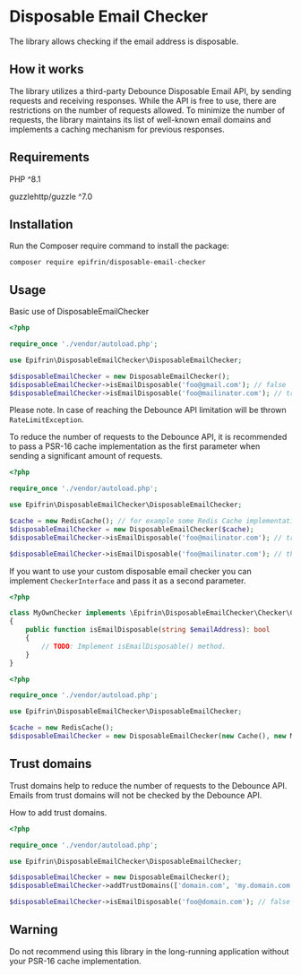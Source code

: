 # Disposable Email Checker
The library allows checking if the email address is disposable.

## How it works

The library utilizes a third-party Debounce Disposable Email API, by sending requests and receiving responses. 
While the API is free to use, there are restrictions on the number of requests allowed. 
To minimize the number of requests, the library maintains its list of well-known email domains and implements a caching mechanism for previous responses.

## Requirements

PHP ^8.1

guzzlehttp/guzzle ^7.0

## Installation

Run the Composer require command to install the package:

`composer require epifrin/disposable-email-checker`

## Usage

Basic use of DisposableEmailChecker

```php
<?php

require_once './vendor/autoload.php';

use Epifrin\DisposableEmailChecker\DisposableEmailChecker;

$disposableEmailChecker = new DisposableEmailChecker();
$disposableEmailChecker->isEmailDisposable('foo@gmail.com'); // false
$disposableEmailChecker->isEmailDisposable('foo@mailinator.com'); // true
```
Please note. In case of reaching the Debounce API limitation will be thrown `RateLimitException`.

To reduce the number of requests to the Debounce API, it is recommended to pass a PSR-16 cache implementation as the first parameter when sending a significant amount of requests.

```php
<?php

require_once './vendor/autoload.php';

use Epifrin\DisposableEmailChecker\DisposableEmailChecker;

$cache = new RedisCache(); // for example some Redis Cache implementation
$disposableEmailChecker = new DisposableEmailChecker($cache);
$disposableEmailChecker->isEmailDisposable('foo@mailinator.com'); // true

$disposableEmailChecker->isEmailDisposable('foo@mailinator.com'); // this request will not be sent to the Debounce API while it present in Redis
```

If you want to use your custom disposable email checker you can implement `CheckerInterface` and pass it as a second parameter.

```php
<?php

class MyOwnChecker implements \Epifrin\DisposableEmailChecker\Checker\CheckerInterface
{
    public function isEmailDisposable(string $emailAddress): bool
    {
        // TODO: Implement isEmailDisposable() method.
    }
}
```

```php
<?php

require_once './vendor/autoload.php';

use Epifrin\DisposableEmailChecker\DisposableEmailChecker;

$cache = new RedisCache();
$disposableEmailChecker = new DisposableEmailChecker(new Cache(), new MyOwnChecker());
```

## Trust domains

Trust domains help to reduce the number of requests to the Debounce API.
Emails from trust domains will not be checked by the Debounce API.

How to add trust domains.

```php
<?php

require_once './vendor/autoload.php';

use Epifrin\DisposableEmailChecker\DisposableEmailChecker;

$disposableEmailChecker = new DisposableEmailChecker();
$disposableEmailChecker->addTrustDomains(['domain.com', 'my.domain.com']);

$disposableEmailChecker->isEmailDisposable('foo@domain.com'); // false
```

## Warning
Do not recommend using this library in the long-running application without your PSR-16 cache implementation.
